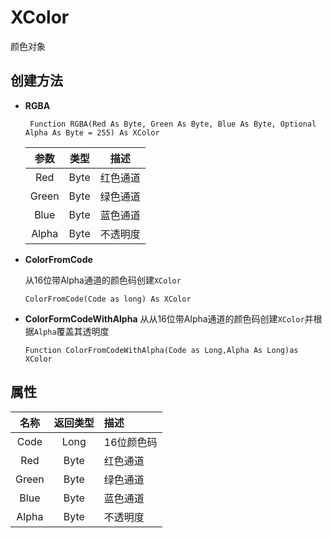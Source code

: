 # XColor
颜色对象

## 创建方法
* **RGBA**
    ```
     Function RGBA(Red As Byte, Green As Byte, Blue As Byte, Optional Alpha As Byte = 255) As XColor
    ```
     |参数|类型|描述|
    |:---:|:---:|:---:|
    |Red|Byte|红色通道|
    |Green|Byte|绿色通道|
    |Blue|Byte|蓝色通道|
     |Alpha|Byte|不透明度|
* **ColorFromCode**

    从16位带Alpha通道的颜色码创建`XColor`
    ```
    ColorFromCode(Code as long) As XColor
    ```

* **ColorFormCodeWithAlpha**
    从从16位带Alpha通道的颜色码创建`XColor`并根据`Alpha`覆盖其透明度
    ```
    Function ColorFromCodeWithAlpha(Code as Long,Alpha As Long)as XColor
    ```

## 属性
|名称|返回类型|描述|
|:---:|:---:|:---|
|Code|Long|16位颜色码|
|Red|Byte|红色通道|
|Green|Byte|绿色通道|
|Blue|Byte|蓝色通道|
|Alpha|Byte|不透明度|